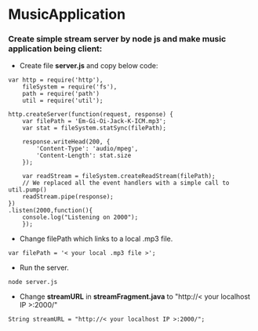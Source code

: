 # MusicApplication

### Create simple stream server by node js and make music application being client:

- Create file **server.js** and copy below code:
```
var http = require('http'),
    fileSystem = require('fs'),
    path = require('path')
    util = require('util');

http.createServer(function(request, response) {
    var filePath = 'Em-Gi-Oi-Jack-K-ICM.mp3';
    var stat = fileSystem.statSync(filePath);
    
    response.writeHead(200, {
        'Content-Type': 'audio/mpeg',
        'Content-Length': stat.size
    });

    var readStream = fileSystem.createReadStream(filePath);
    // We replaced all the event handlers with a simple call to util.pump()
    readStream.pipe(response);
})
.listen(2000,function(){
	console.log("Listening on 2000");
    });
```    
- Change filePath which links to a local .mp3 file.
```
var filePath = '< your local .mp3 file >';
```
- Run the server.
```
node server.js
```
- Change **streamURL** in **streamFragment.java** to "http://< your localhost IP >:2000/"
```
String streamURL = "http://< your localhost IP >:2000/";
```
